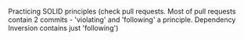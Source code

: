 Practicing SOLID principles (check pull requests. Most of pull requests contain 2 commits - 'violating' and 'following' a principle. Dependency Inversion contains just 'following')
